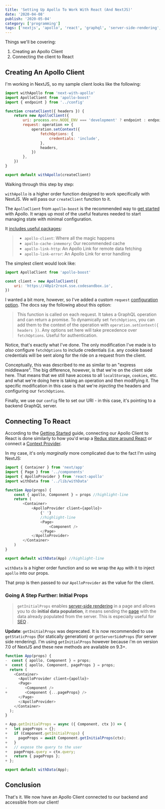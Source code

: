 ```yaml
---
title: 'Setting Up Apollo To Work With React (And NextJS)'
date: '2020-04-08'
publish: '2020-05-04'
category: ['programming']
tags: ['nextjs', 'apollo', 'react', 'graphql', 'server-side-rendering', 'ssr']
---
```


Things we'll be covering:

1. Creating an Apollo Client
2. Connecting the client to React

## Creating An Apollo Client

I'm working in NextJS, so my sample client looks like the following:

```javascript:title=lib/withData.js
import withApollo from 'next-with-apollo'
import ApolloClient from 'apollo-boost'
import { endpoint } from '../config'

function createClient({ headers }) {
    return new ApolloClient({
        uri: process.env.NODE_ENV === 'development' ? endpoint : endpoint,
        request: operation => {
            operation.setContext({
                fetchOptions: {
                    credentials: 'include',
                },
                headers,
            })
        },
    })
}

export default withApollo(createClient)
```

Walking through this step by step:

`withApollo` is a higher order function designed to work specifically with NextJS. We will pass our `createClient` function to it.

The `ApolloClient` from `apollo-boost` is the recommended way to [get started](https://www.apollographql.com/docs/react/get-started/#whats-included) with Apollo. It wraps up most of the useful features needed to start managing state with minimal configuration.

It [includes useful packages](https://www.apollographql.com/docs/react/get-started/#whats-included):

> -   `apollo-client`: Where all the magic happens
> -   `apollo-cache-inmemory`: Our recommended cache
> -   `apollo-link-http`: An Apollo Link for remote data fetching
> -   `apollo-link-error`: An Apollo Link for error handling

The simplest client would look like:

```javascript
import ApolloClient from 'apollo-boost'

const client = new ApolloClient({
    uri: 'https://48p1r2roz4.sse.codesandbox.io',
})
```

I wanted a bit more, however, so I've added a custom `request` [configuration option](https://www.apollographql.com/docs/react/get-started/#configuration-options). The docs say the following about this option:

> This function is called on each request. It takes a GraphQL operation and can return a promise. To dynamically set `fetchOptions`, you can add them to the context of the operation with `operation.setContext({ headers })`. Any options set here will take precedence over `fetchOptions`. Useful for authentication.

Notice, that's exactly what I've done. The only modification I've made is to _also_ configure `fetchOptions` to include credentials (i.e. any cookie based credentials will be sent along for the ride on a request from the client.

Conceptually, this was described to me as similar to an "express middleware". The big difference, however, is that we're on the client side here. That means that we still have access to all `localStorage`, `cookies`, etc. and what we're doing here is taking an operation and then modifying it. The specific modification in this case is that we're _injecting_ the headers and configuring our `fetchOptions`.

Finally, we use our `config` file to set our URI - in this case, it's pointing to a backend GraphQL server.

## Connecting To React

According to the [Getting Started](https://www.apollographql.com/docs/react/get-started/#connect-your-client-to-react) guide, connecting our Apollo Client to React is done similarly to how you'd wrap a [Redux store around React](https://react-redux.js.org/introduction/quick-start#provider) or connect a [Context Provider](https://reactjs.org/docs/context.html).

In my case, it's only _marginally_ more complicated due to the fact I'm using NextJS:

```javascript:title=pages/_app.js
import { Container } from 'next/app'
import { Page } from '../components'
import { ApolloProvider } from 'react-apollo'
import withData from '../lib/withData'

function App(props) {
    const { apollo, Component } = props //highlight-line
    return (
        <Container>
            <ApolloProvider client={apollo}>
                {' '}
                //highlight-line
                <Page>
                    <Component />
                </Page>
            </ApolloProvider>
        </Container>
    )
}

export default withData(App) //highlight-line
```

`withData` is a higher order function and so we wrap the `App` with it to inject `apollo` into our props.

That prop is then passed to our `ApolloProvider` as the value for the client.

### Going A Step Further: Initial Props

> `getInitialProps` enables [server-side rendering](https://nextjs.org/docs/basic-features/pages#server-side-rendering) in a page and allows you to do **initial data population**, it means sending the [page](https://nextjs.org/docs/basic-features/pages) with the data already populated from the server. This is especially useful for [SEO](https://en.wikipedia.org/wiki/Search_engine_optimization) .

**Update**: `getInitialProps` was deprecated. It is now recommended to use `getStaticProps` (for statically generation) or `getServerSideProps` (for server side rendering). I'm using `getInitialProps` however because i'm on version 7.0 of NextJS and these new methods are available on 9.3+.

```diff:title=pages/_app.js
function App(props) {
-  const { apollo, Component } = props;
+  const { apollo, Component, pageProps } = props;
  return (
    <Container>
      <ApolloProvider client={apollo}>
      <Page>
-        <Component />
+        <Component {...pageProps} />
      </Page>
      </ApolloProvider>
    </Container>
  );
}

+ App.getInitialProps = async ({ Component, ctx }) => {
+   let pageProps = {};
+   if (Component.getInitialProps) {
+     pageProps = await Component.getInitialProps(ctx);
+   }
+   // expose the query to the user
+   pageProps.query = ctx.query;
+   return { pageProps };
+ };

export default withData(App);
```

## Conclusion

That's it. We now have an Apollo Client connected to our backend and accessible from our client!
